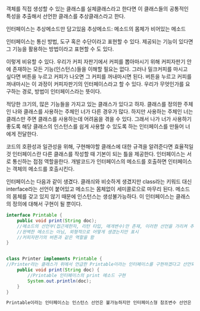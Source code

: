 객체를 직접 생성할 수 있는 클래스를 실체클래스라고 한다면
이 클래스들의 공통적인 특성을 추출해서 선언한 클래스를 추상클래스라고 한다.


인터페이스는 추상메소드만 담고있음
추상메소드: 메소드의 몸체가 비어있는 메소드


인터페이스는 통신 방법, 도구 혹은 수단이라고 표현할 수 있다.
제공되는 기능이 있다면 그 기능을 활용하는 방법이라고 표현할 수 도 있다.

이렇게 비유할 수 있다.
우리가 커피 자판기에서 커피를 뽑아마시기 위해 커피자판기 안에 존재하는 모든 기능(인스턴스)들을 이해할 필요는 없다.
그러나 밀크커피를 마시고 싶다면 버튼을 누르고 커피가 나오면 그 커피를 꺼내마시면 된다.
버튼을 누르고 커피를 꺼내마시는 이 과정이 커피자판기의 인터페이스라고 할 수 있다.
우리가 무엇인가를 요구하는 경로, 방법이 인터페이스라는 뜻이다.

적당한 크기의, 많은 기능들을 가지고 있는 클래스가 있다고 하자.
클래스를 정의한 주체인 나와 클래스를 사용하는 주체인 너가 다른 경우가 많다.
하지만 사용하는 주체인 너는 클래스만 주면 클래스를 사용하는데 어려움을 겪을 수 있다.
그래서 나가 너가 사용하기 좋도록 해당 클래스의 인스턴스를 쉽게 사용할 수 있도록 하는 인터페이스를 만들어 너에게 전달한다.

코드의 호환성과 일관성을 위해, 구현해야할 클래스에 대한 규격을 알려준다면 효율적일 것
인터페이스란 다른 클래스를 작성할 때 기본이 되는 틀을 제공한다.
인터페이스는 서로 통신하는 접점 역할을한다. 개발코드가 인터페이스의 메소드를 호출하면 인터페이스는 객체의 메소드를 호출시킨다.

인터페이스는 다음과 같이 생겼다.
클래싀와 비슷하게 생겼지만 class라는 키워드 대신 interface라는 선언이 붙어있고 메소드는 몸체없이 세미콜로으로 마무리 된다.
메소드의 몸체를 갖고 있지 않기 때문에 인스턴스는 생성불가능하다.
이 인터페이스는 클래스의 정의에 대해서 구현이 될 뿐이다.

```java
interface Printable {
	public void print(String doc);
	//메소드의 선언부(접근제한자, 리턴 타입, 매개변수)만 존재, 이러한 선언을 가리켜 추상메소드라고 부른다.
	//완벽한 메소드는 아님, 외형적으로 어떻게 생겼는지만 표시
	//커피자판기의 버튼과 같은 역할을 함
}


class Printer implements Printable {
//Printer라는 클래스가 위에서 언급한 Printable이라는 인터페이스를 구현하겠다고 선언되어있음
 	public void print(String doc) {	
		//Printable 인터페이스의 print 메소드 구현
		System.out.println(doc);
	}
}

Printable이라는 인터페이스는 인스턴스 선언은 불가능하지만 인터페이스형 참조변수 선언은 가능하다.
```





